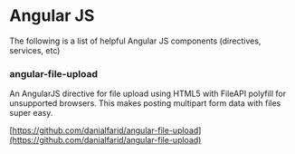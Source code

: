 Angular JS
====================

The following is a list of helpful Angular JS components (directives, services, etc)

### angular-file-upload
An AngularJS directive for file upload using HTML5 with FileAPI polyfill for unsupported browsers. This makes posting multipart form data with files super easy.

[https://github.com/danialfarid/angular-file-upload](https://github.com/danialfarid/angular-file-upload)
